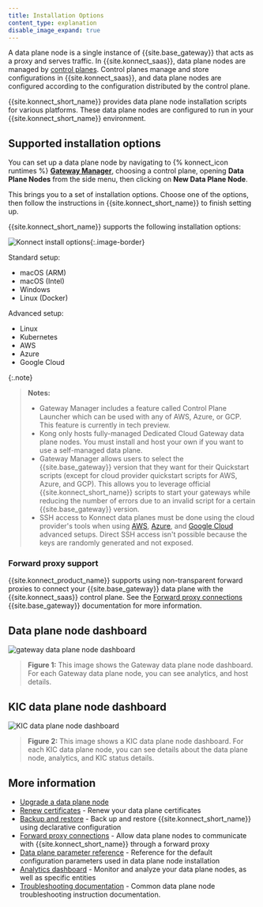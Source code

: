 ```yaml
---
title: Installation Options
content_type: explanation
disable_image_expand: true
---
```


A data plane node is a single instance of {{site.base_gateway}} that acts as a proxy and serves traffic.
In {{site.konnect_saas}}, data plane nodes are managed by [control planes](/konnect/gateway-manager/control-plane-groups/). Control planes manage and store configurations in {{site.konnect_saas}}, and data plane nodes are configured according to the configuration distributed by the control plane.

{{site.konnect_short_name}} provides data plane node installation scripts for various platforms. 
These data plane nodes are configured to run in your {{site.konnect_short_name}} environment.

## Supported installation options

You can set up a data plane node by navigating to {% konnect_icon runtimes %} [**Gateway Manager**](https://cloud.konghq.com/gateway-manager), choosing a control plane, opening **Data Plane Nodes** from the side menu, then clicking on **New Data Plane Node**.

This brings you to a set of installation options. Choose one of the options, then follow the instructions in {{site.konnect_short_name}} to finish setting up.

{{site.konnect_short_name}} supports the following installation options:

![Konnect install options](/assets/images/products/konnect/gateway-manager/konnect-install-options.png){:.image-border}

Standard setup:
* macOS (ARM)
* macOS (Intel)
* Windows
* Linux (Docker)

Advanced setup:
* Linux
* Kubernetes
* AWS
* Azure
* Google Cloud

{:.note}
> **Notes:** 
> * Gateway Manager includes a feature called Control Plane Launcher which can be used with any of AWS, Azure, or GCP. This feature is currently in tech preview.
> * Kong only hosts fully-managed Dedicated Cloud Gateway data plane nodes. You must install and host your own if you want to use a self-managed data plane.
> * Gateway Manager allows users to select the {{site.base_gateway}} version that they want for their Quickstart scripts (except for cloud provider quickstart scripts for AWS, Azure, and GCP). This allows you to leverage official {{site.konnect_short_name}} scripts to start your gateways while reducing the number of errors due to an invalid script for a certain {{site.base_gateway}} version.
> * SSH access to Konnect data planes must be done using the cloud provider's tools when using [AWS](https://docs.aws.amazon.com/AWSEC2/latest/UserGuide/ec2-instance-connect-methods.html), [Azure](https://learn.microsoft.com/azure/cloud-shell/overview), and [Google Cloud](https://cloud.google.com/compute/docs/instances/ssh) advanced setups. Direct SSH access isn't possible because the keys are randomly generated and not exposed.

### Forward proxy support

{{site.konnect_product_name}} supports using non-transparent forward proxies to connect your {{site.base_gateway}} data plane with the {{site.konnect_saas}} control plane. See the [Forward proxy connections](/gateway/latest/production/networking/cp-dp-proxy/) {{site.base_gateway}} documentation for more information.

## Data plane node dashboard

![gateway data plane node dashboard](/assets/images/products/konnect/gateway-manager/konnect-runtime-instance-gateway.png)
> **Figure 1:** This image shows the Gateway data plane node dashboard. For each Gateway data plane node, you can see analytics, and host details.

## KIC data plane node dashboard
![KIC data plane node dashboard](/assets/images/products/konnect/gateway-manager/konnect-runtime-instance-kic.png)
> **Figure 2:** This image shows a KIC data plane node dashboard. For each KIC data plane node, you can see details about the data plane node, analytics, and KIC status details.

## More information

- [Upgrade a data plane node](/konnect/gateway-manager/data-plane-nodes/upgrade/)
- [Renew certificates](/konnect/gateway-manager/data-plane-nodes/renew-certificates/) - Renew your data plane certificates
- [Backup and restore](/konnect/gateway-manager/backup-restore/) - Back up and restore {{site.konnect_short_name}} using declarative configuration
- [Forward proxy connections](/gateway/latest/production/networking/cp-dp-proxy/) - Allow data plane nodes to communicate with {{site.konnect_short_name}} through a forward proxy
- [Data plane parameter reference](/konnect/gateway-manager/data-plane-nodes/parameter-reference/) - Reference for the default configuration parameters used in data plane node installation
- [Analytics dashboard](/konnect/analytics/) - Monitor and analyze your data plane nodes, as well as specific entities
- [Troubleshooting documentation](/konnect/gateway-manager/troubleshoot/) - Common data plane node troubleshooting instruction documentation.
